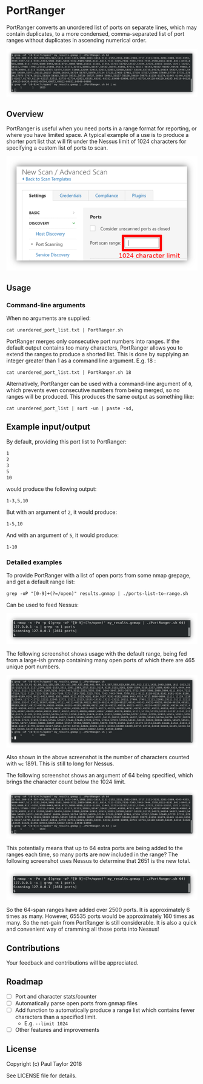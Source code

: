 # PortRanger

PortRanger converts an unordered list of ports on separate lines, which may contain duplicates, to a more condensed, comma-separated list of port ranges without duplicates in ascending numerical order.

![Screenshot](images/example-2-64.png)

## Overview

PortRanger is useful when you need ports in a range format for reporting, or where you have limited space. A typical example of a use is to produce a shorter port list that will fit under the Nessus limit of 1024 characters for specifying a custom list of ports to scan.

![Screenshot](images/nessus-character-limit.png)

## Usage

### Command-line arguments

When no arguments are supplied:
```
cat unordered_port_list.txt | PortRanger.sh
```
PortRanger merges only consecutive port numbers into ranges. If the default output contains too many characters, PortRanger allows you to extend the ranges to produce a shorted list. This is done by supplying an integer greater than 1 as a command line argument. E.g. 18 :
```
cat unordered_port_list.txt | PortRanger.sh 18
```

Alternatively, PortRanger can be used with a command-line argument of `0`, which prevents even consecutive numbers from being merged, so no ranges will be produced. This produces the same output as something like:

```
cat unordered_port_list | sort -un | paste -sd,
```

## Example input/output

By default, providing this port list to PortRanger:

```
1
2
3
5
10
```

would produce the following output:


```
1-3,5,10
```

But with an argument of `2`, it would produce:

```
1-5,10
```

And with an argument of `5`, it would produce:

```
1-10
```

### Detailed examples

To provide PortRanger with a list of open ports from some nmap grepage, and get a default range list:

```
grep -oP "[0-9]+(?=/open)" results.gnmap | ./ports-list-to-range.sh
```

Can be used to feed Nessus:

![Example 3](images/example-3-nmap.png)

The following screenshot shows usage with the default range, being fed from a large-ish gnmap containing many open ports of which there are 465 unique port numbers.

![Example 1](images/example-1-1.png)

Also shown in the above screenshot is the number of characters counted with `wc` 1891. This is still to long for Nessus.

The following screenshot shows an argument of 64 being specified, which brings the character count below the 1024 limit.

![Example 2](images/example-2-64.png)

This potentially means that up to 64 extra ports are being added to the ranges each time, so many ports are now included in the range? The following screenshot uses Nessus to determine that 2651 is the new total.

![Example 3](images/example-3-nmap.png)

So the 64-span ranges have added over 2500 ports. It is approximately 6 times as many. However, 65535 ports would be approximately 160 times as many. So the net-gain from PortRanger is still considerable. It is also a quick and convenient way of cramming all those ports into Nessus!

## Contributions

Your feedback and contributions will be appreciated.

## Roadmap

- [ ] Port and character stats/counter
- [ ] Automatically parse open ports from gnmap files
- [ ] Add function to automatically produce a range list which contains fewer characters than a specified limit.
    - E.g. `--limit 1024`
- [ ] Other features and improvements

## License

Copyright (c) Paul Taylor 2018

See LICENSE file for details.

